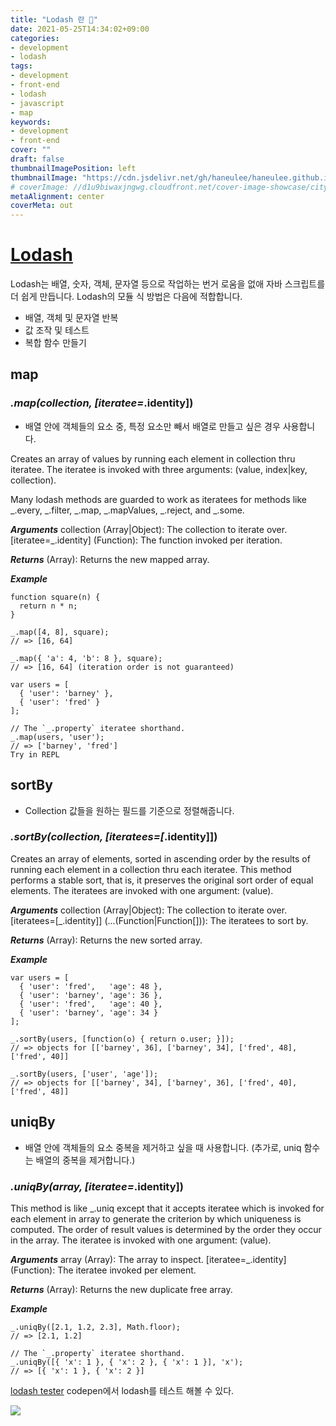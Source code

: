 ```yaml
---
title: "Lodash 란 🤔"
date: 2021-05-25T14:34:02+09:00
categories: 
- development
- lodash
tags: 
- development
- front-end
- lodash
- javascript
- map
keywords: 
- development
- front-end
cover: ""
draft: false
thumbnailImagePosition: left
thumbnailImage: "https://cdn.jsdelivr.net/gh/haneulee/haneulee.github.io/img/post/lodash/img-1.png"
# coverImage: //d1u9biwaxjngwg.cloudfront.net/cover-image-showcase/city.jpg
metaAlignment: center
coverMeta: out
---
```

<!--toc-->

# [Lodash](https://lodash.com/)

Lodash는 배열, 숫자, 객체, 문자열 등으로 작업하는 번거 로움을 없애 자바 스크립트를 더 쉽게 만듭니다.
Lodash의 모듈 식 방법은 다음에 적합합니다.

- 배열, 객체 및 문자열 반복
- 값 조작 및 테스트
- 복합 함수 만들기

## map

### _.map(collection, [iteratee=_.identity])
- 배열 안에 객체들의 요소 중, 특정 요소만 빼서 배열로 만들고 싶은 경우 사용합니다.

Creates an array of values by running each element in collection thru iteratee. The iteratee is invoked with three arguments:
(value, index|key, collection).

Many lodash methods are guarded to work as iteratees for methods like _.every, _.filter, _.map, _.mapValues, _.reject, and _.some.

***Arguments***
collection (Array|Object): The collection to iterate over.
[iteratee=_.identity] (Function): The function invoked per iteration.

***Returns***
(Array): Returns the new mapped array.

***Example***

```
function square(n) {
  return n * n;
}
 
_.map([4, 8], square);
// => [16, 64]
 
_.map({ 'a': 4, 'b': 8 }, square);
// => [16, 64] (iteration order is not guaranteed)
 
var users = [
  { 'user': 'barney' },
  { 'user': 'fred' }
];
 
// The `_.property` iteratee shorthand.
_.map(users, 'user');
// => ['barney', 'fred']
Try in REPL
```

## sortBy
- Collection 값들을 원하는 필드를 기준으로 정렬해줍니다.


### _.sortBy(collection, [iteratees=[_.identity]])
Creates an array of elements, sorted in ascending order by the results of running each element in a collection thru each iteratee. This method performs a stable sort, that is, it preserves the original sort order of equal elements. The iteratees are invoked with one argument: (value).



***Arguments***
collection (Array|Object): The collection to iterate over.
[iteratees=[_.identity]] (...(Function|Function[])): The iteratees to sort by.

***Returns***
(Array): Returns the new sorted array.

***Example***
```
var users = [
  { 'user': 'fred',   'age': 48 },
  { 'user': 'barney', 'age': 36 },
  { 'user': 'fred',   'age': 40 },
  { 'user': 'barney', 'age': 34 }
];
 
_.sortBy(users, [function(o) { return o.user; }]);
// => objects for [['barney', 36], ['barney', 34], ['fred', 48], ['fred', 40]]
 
_.sortBy(users, ['user', 'age']);
// => objects for [['barney', 34], ['barney', 36], ['fred', 40], ['fred', 48]]
```

## uniqBy
- 배열 안에 객체들의 요소 중복을 제거하고 싶을 때 사용합니다. (추가로, uniq 함수는 배열의 중복을 제거합니다.)

### _.uniqBy(array, [iteratee=_.identity])
This method is like _.uniq except that it accepts iteratee which is invoked for each element in array to generate the criterion by which uniqueness is computed. The order of result values is determined by the order they occur in the array. The iteratee is invoked with one argument:
(value).

***Arguments***
array (Array): The array to inspect.
[iteratee=_.identity] (Function): The iteratee invoked per element.

***Returns***
(Array): Returns the new duplicate free array.

***Example***
```
_.uniqBy([2.1, 1.2, 2.3], Math.floor);
// => [2.1, 1.2]
 
// The `_.property` iteratee shorthand.
_.uniqBy([{ 'x': 1 }, { 'x': 2 }, { 'x': 1 }], 'x');
// => [{ 'x': 1 }, { 'x': 2 }]
```


[lodash tester](https://codepen.io/travist/full/jrBjBz/)
codepen에서 lodash를 테스트 해볼 수 있다. 

![](https://cdn.jsdelivr.net/gh/haneulee/haneulee.github.io/img/post/lodash/img-1.png)

